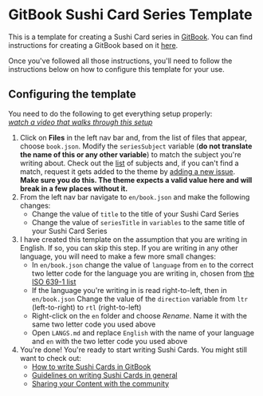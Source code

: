 # GitBook Sushi Card Series Template

This is a template for creating a Sushi Card series in [GitBook](https://gitbook.com). You can find instructions for creating a GitBook based on it [here](http://dojo.soy/gitbook-sushi).

Once you've followed all those instructions, you'll need to follow the instructions below on how to configure this template for your use.

## Configuring the template

You need to do the following to get everything setup properly:  
[_watch a video that walks through this setup_](http://dojo.soy/gitbook-sushi-video)

1. Click on **Files** in the left nav bar and, from the list of files that appear, choose `book.json`. Modify the `seriesSubject` variable \(**do not translate the name of this or any other variable**\) to match the subject you're writing about. Check out the [list](http://dojo.soy/sushi-theme) of subjects and, if you can't find a match, request it gets added to the theme by [adding a new issue](http://dojo.soy/theme-subject-request).  
   **Make sure you do this. The theme expects a valid value here and will break in a few places without it.**
2. From the left nav bar navigate to `en/book.json` and make the following changes:
   * Change the value of `title` to the title of your Sushi Card Series
   * Change the value of `seriesTitle` in `variables` to the same title of your Sushi Card Series 
3. I have created this template on the assumption that you are writing in English. If so, you can skip this step. If you are writing in any other language, you will need to make a few more small changes:
   * In `en/book.json` change the value of `language` from `en` to the correct two letter code for the language you are writing in, chosen from [the ISO 639-1 list](https://en.wikipedia.org/wiki/List_of_ISO_639-1_codes)
   * If the language you're writing in is read right-to-left, then in `en/book.json` Change the value of the `direction` variable from `ltr` \(left-to-right\) to `rtl` \(right-to-left\)
   * Right-click on the `en` folder and choose _Rename_. Name it with the same two letter code you used above
   * Open `LANGS.md` and replace `English` with the name of your language and `en` with the two letter code you used above
4. You're done! You're ready to start writing Sushi Cards. You might still want to check out:
   * [How to write Sushi Cards in GitBook](http://dojo.soy/write-gitbook-sushi)
   * [Guidelines on writing Sushi Cards in general](http://dojo.soy/write-sushi)
   * [Sharing your Content with the community](http://dojo.soy/share-content)



